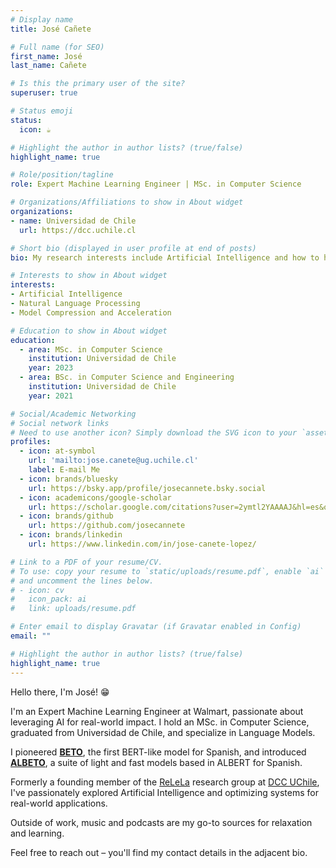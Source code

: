 ```yaml
---
# Display name
title: José Cañete

# Full name (for SEO)
first_name: José
last_name: Cañete

# Is this the primary user of the site?
superuser: true

# Status emoji
status:
  icon: ☕️

# Highlight the author in author lists? (true/false)
highlight_name: true

# Role/position/tagline
role: Expert Machine Learning Engineer | MSc. in Computer Science

# Organizations/Affiliations to show in About widget
organizations:
- name: Universidad de Chile
  url: https://dcc.uchile.cl

# Short bio (displayed in user profile at end of posts)
bio: My research interests include Artificial Intelligence and how to handle and optimize these systems for production environments.

# Interests to show in About widget
interests:
- Artificial Intelligence
- Natural Language Processing
- Model Compression and Acceleration

# Education to show in About widget
education:
  - area: MSc. in Computer Science
    institution: Universidad de Chile
    year: 2023
  - area: BSc. in Computer Science and Engineering
    institution: Universidad de Chile
    year: 2021

# Social/Academic Networking
# Social network links
# Need to use another icon? Simply download the SVG icon to your `assets/media/icons/` folder.
profiles:
  - icon: at-symbol
    url: 'mailto:jose.canete@ug.uchile.cl'
    label: E-mail Me
  - icon: brands/bluesky
    url: https://bsky.app/profile/josecannete.bsky.social
  - icon: academicons/google-scholar
    url: https://scholar.google.com/citations?user=2ymtl2YAAAAJ&hl=es&oi=ao
  - icon: brands/github
    url: https://github.com/josecannete
  - icon: brands/linkedin
    url: https://www.linkedin.com/in/jose-canete-lopez/

# Link to a PDF of your resume/CV.
# To use: copy your resume to `static/uploads/resume.pdf`, enable `ai` icons in `params.toml`, 
# and uncomment the lines below.
# - icon: cv
#   icon_pack: ai
#   link: uploads/resume.pdf

# Enter email to display Gravatar (if Gravatar enabled in Config)
email: ""

# Highlight the author in author lists? (true/false)
highlight_name: true
---
```


Hello there, I'm José! 😁

I'm an Expert Machine Learning Engineer at Walmart, passionate about leveraging AI for real-world impact. I hold an MSc. in Computer Science, graduated from Universidad de Chile, and specialize in Language Models.

I pioneered [**BETO**](https://github.com/dccuchile/beto), the first BERT-like model for Spanish, and introduced [**ALBETO**](https://github.com/dccuchile/lightweight-spanish-language-models), a suite of light and fast models based in ALBERT for Spanish. 

Formerly a founding member of the [ReLeLa](https://relela.com/) research group at [DCC UChile](https://dcc.uchile.cl), I've passionately explored Artificial Intelligence and optimizing systems for real-world applications. 

Outside of work, music and podcasts are my go-to sources for relaxation and learning.

Feel free to reach out – you'll find my contact details in the adjacent bio.